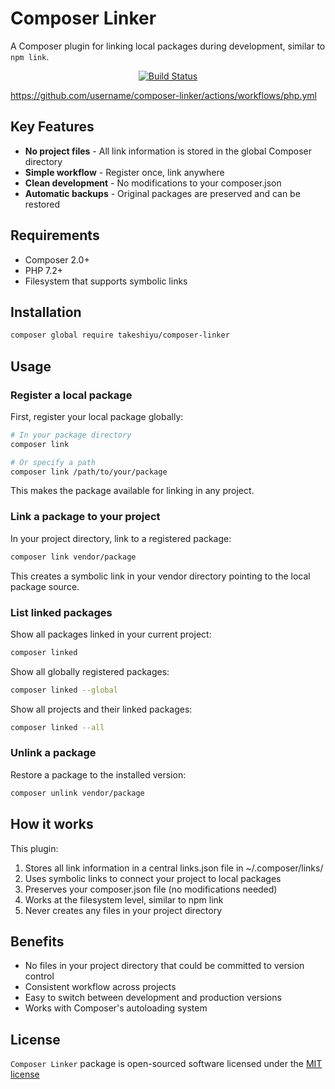 # Composer Linker

A Composer plugin for linking local packages during development, similar to `npm link`.

<p align="center">
    <a href="https://github.com/username/composer-linker/actions/workflows/php.yml"><img src="https://github.com/username/composer-linker/actions/workflows/php.yml/badge.svg" alt="Build Status"></a>
</p>

https://github.com/username/composer-linker/actions/workflows/php.yml

## Key Features

- **No project files** - All link information is stored in the global Composer directory
- **Simple workflow** - Register once, link anywhere
- **Clean development** - No modifications to your composer.json
- **Automatic backups** - Original packages are preserved and can be restored

## Requirements

* Composer 2.0+
* PHP 7.2+
* Filesystem that supports symbolic links

## Installation

```bash
composer global require takeshiyu/composer-linker
```

## Usage

### Register a local package

First, register your local package globally:

```bash
# In your package directory
composer link

# Or specify a path
composer link /path/to/your/package
```

This makes the package available for linking in any project.

### Link a package to your project

In your project directory, link to a registered package:

```bash
composer link vendor/package
```

This creates a symbolic link in your vendor directory pointing to the local package source.

### List linked packages

Show all packages linked in your current project:

```bash
composer linked
```

Show all globally registered packages:

```bash
composer linked --global
```

Show all projects and their linked packages:

```bash
composer linked --all
```

### Unlink a package

Restore a package to the installed version:

```bash
composer unlink vendor/package
```

## How it works

This plugin:

1. Stores all link information in a central links.json file in ~/.composer/links/
2. Uses symbolic links to connect your project to local packages
3. Preserves your composer.json file (no modifications needed)
4. Works at the filesystem level, similar to npm link
5. Never creates any files in your project directory

## Benefits

* No files in your project directory that could be committed to version control
* Consistent workflow across projects
* Easy to switch between development and production versions
* Works with Composer's autoloading system

## License

`Composer Linker` package is open-sourced software licensed under the [MIT license](LICENSE)
